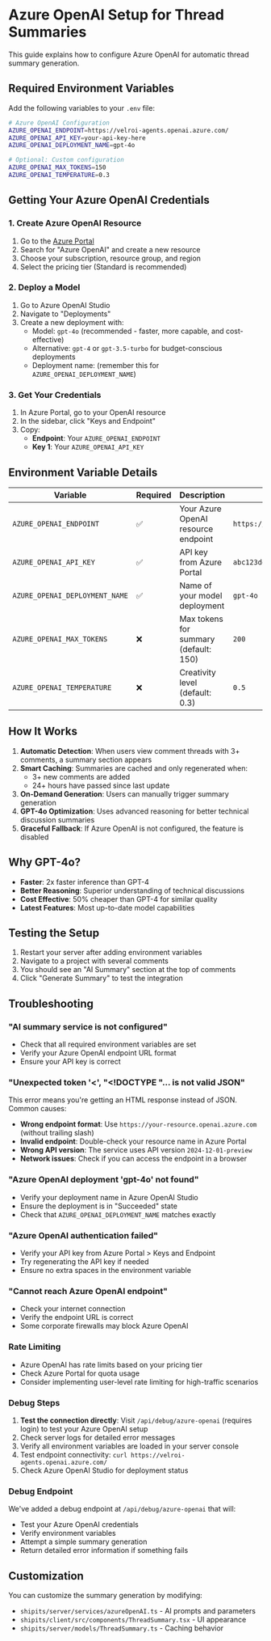 # Azure OpenAI Setup for Thread Summaries

This guide explains how to configure Azure OpenAI for automatic thread summary generation.

## Required Environment Variables

Add the following variables to your `.env` file:

```bash
# Azure OpenAI Configuration
AZURE_OPENAI_ENDPOINT=https://velroi-agents.openai.azure.com/
AZURE_OPENAI_API_KEY=your-api-key-here
AZURE_OPENAI_DEPLOYMENT_NAME=gpt-4o

# Optional: Custom configuration
AZURE_OPENAI_MAX_TOKENS=150
AZURE_OPENAI_TEMPERATURE=0.3
```

## Getting Your Azure OpenAI Credentials

### 1. Create Azure OpenAI Resource
1. Go to the [Azure Portal](https://portal.azure.com)
2. Search for "Azure OpenAI" and create a new resource
3. Choose your subscription, resource group, and region
4. Select the pricing tier (Standard is recommended)

### 2. Deploy a Model
1. Go to Azure OpenAI Studio
2. Navigate to "Deployments"
3. Create a new deployment with:
   - Model: `gpt-4o` (recommended - faster, more capable, and cost-effective)
   - Alternative: `gpt-4` or `gpt-3.5-turbo` for budget-conscious deployments
   - Deployment name: (remember this for `AZURE_OPENAI_DEPLOYMENT_NAME`)

### 3. Get Your Credentials
1. In Azure Portal, go to your OpenAI resource
2. In the sidebar, click "Keys and Endpoint"
3. Copy:
   - **Endpoint**: Your `AZURE_OPENAI_ENDPOINT`
   - **Key 1**: Your `AZURE_OPENAI_API_KEY`

## Environment Variable Details

| Variable | Required | Description | Example |
|----------|----------|-------------|---------|
| `AZURE_OPENAI_ENDPOINT` | ✅ | Your Azure OpenAI resource endpoint | `https://myresource.openai.azure.com` |
| `AZURE_OPENAI_API_KEY` | ✅ | API key from Azure Portal | `abc123def456...` |
| `AZURE_OPENAI_DEPLOYMENT_NAME` | ✅ | Name of your model deployment | `gpt-4o` |
| `AZURE_OPENAI_MAX_TOKENS` | ❌ | Max tokens for summary (default: 150) | `200` |
| `AZURE_OPENAI_TEMPERATURE` | ❌ | Creativity level (default: 0.3) | `0.5` |

## How It Works

1. **Automatic Detection**: When users view comment threads with 3+ comments, a summary section appears
2. **Smart Caching**: Summaries are cached and only regenerated when:
   - 3+ new comments are added
   - 24+ hours have passed since last update
3. **On-Demand Generation**: Users can manually trigger summary generation
4. **GPT-4o Optimization**: Uses advanced reasoning for better technical discussion summaries
5. **Graceful Fallback**: If Azure OpenAI is not configured, the feature is disabled

## Why GPT-4o?

- **Faster**: 2x faster inference than GPT-4
- **Better Reasoning**: Superior understanding of technical discussions
- **Cost Effective**: 50% cheaper than GPT-4 for similar quality
- **Latest Features**: Most up-to-date model capabilities

## Testing the Setup

1. Restart your server after adding environment variables
2. Navigate to a project with several comments
3. You should see an "AI Summary" section at the top of comments
4. Click "Generate Summary" to test the integration

## Troubleshooting

### "AI summary service is not configured"
- Check that all required environment variables are set
- Verify your Azure OpenAI endpoint URL format
- Ensure your API key is correct

### "Unexpected token '<', "<!DOCTYPE "... is not valid JSON"
This error means you're getting an HTML response instead of JSON. Common causes:
- **Wrong endpoint format**: Use `https://your-resource.openai.azure.com` (without trailing slash)
- **Invalid endpoint**: Double-check your resource name in Azure Portal
- **Wrong API version**: The service uses API version `2024-12-01-preview`
- **Network issues**: Check if you can access the endpoint in a browser

### "Azure OpenAI deployment 'gpt-4o' not found"
- Verify your deployment name in Azure OpenAI Studio
- Ensure the deployment is in "Succeeded" state
- Check that `AZURE_OPENAI_DEPLOYMENT_NAME` matches exactly

### "Azure OpenAI authentication failed"
- Verify your API key from Azure Portal > Keys and Endpoint
- Try regenerating the API key if needed
- Ensure no extra spaces in the environment variable

### "Cannot reach Azure OpenAI endpoint"
- Check your internet connection
- Verify the endpoint URL is correct
- Some corporate firewalls may block Azure OpenAI

### Rate Limiting
- Azure OpenAI has rate limits based on your pricing tier
- Check Azure Portal for quota usage
- Consider implementing user-level rate limiting for high-traffic scenarios

### Debug Steps
1. **Test the connection directly**: Visit `/api/debug/azure-openai` (requires login) to test your Azure OpenAI setup
2. Check server logs for detailed error messages
3. Verify all environment variables are loaded in your server console
4. Test endpoint connectivity: `curl https://velroi-agents.openai.azure.com/`
5. Check Azure OpenAI Studio for deployment status

### Debug Endpoint
We've added a debug endpoint at `/api/debug/azure-openai` that will:
- Test your Azure OpenAI credentials
- Verify environment variables
- Attempt a simple summary generation
- Return detailed error information if something fails

## Customization

You can customize the summary generation by modifying:
- `shipits/server/services/azureOpenAI.ts` - AI prompts and parameters
- `shipits/client/src/components/ThreadSummary.tsx` - UI appearance
- `shipits/server/models/ThreadSummary.ts` - Caching behavior